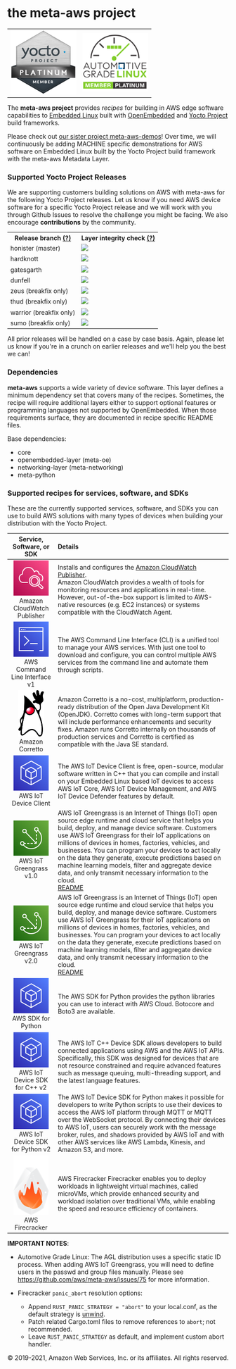 # the meta-aws project
<table border="0" rules="none">
<tr border="0">
<td width="150" height="150"><img alt="Yocto Project Platinum Member"
src="images/lf_yp_plat.png"></td>
<td width="150" height="150"><img alt="Automotive Grade Linux Platinum Member"
src="images/agl-member-plat.png"></td>
</tr>
</table>

The **meta-aws project** provides *recipes* for building in AWS edge software capabilities to [Embedded Linux](https://elinux.org) built with [OpenEmbedded](https://www.openembedded.org) and [Yocto Project](https://www.yoctoproject.org/) build frameworks.

Please check out [our sister project meta-aws-demos](https://github.com/aws-samples/meta-aws-demos)!  Over time, we will continuously be adding MACHINE specific demonstrations for AWS software on Embedded Linux built by the Yocto Project build framework with the meta-aws Metadata Layer.

### Supported Yocto Project Releases

We are supporting customers building solutions on AWS with meta-aws for the following Yocto Project releases.  Let us know if you need AWS device software for a specific Yocto Project release and we will work with you through Github Issues to resolve the challenge you might be facing.  We also encourage **contributions** by the community.

<table>
<tr><th>Release branch <a href="https://wiki.yoctoproject.org/wiki/Releases" target="none" title="What is this?">(?)</a></th><th>Layer integrity check <a href="https://www.yoctoproject.org/docs/2.5/dev-manual/dev-manual.html#making-sure-your-layer-is-compatible-with-yocto-project" target="none" title="What is this?">(?)</a></th></tr>
<tr><td>honister (master)</td><td><img src="https://codebuild.us-east-1.amazonaws.com/badges?uuid=eyJlbmNyeXB0ZWREYXRhIjoiejUzUWRtRTVtWnF2MUxkRjJmMDRZQW5yUlBXZVQxT3R6bUNyeVhQZE9tMUJEWVpzVnRBajM3WXY0L2pTSlpKMDArdWIxY2svcjlrMnoralB4aHB2WjMwPSIsIml2UGFyYW1ldGVyU3BlYyI6ImhkTFBreWVsTk9FK3p5WnUiLCJtYXRlcmlhbFNldFNlcmlhbCI6MX0%3D&branch=master"/></td></tr>
<tr><td>hardknott</td><td><img src="https://codebuild.us-east-1.amazonaws.com/badges?uuid=eyJlbmNyeXB0ZWREYXRhIjoidGZsVk5GWDNReVJZcVF2RXlGQktObGUrbWhsRnJLSmw4R1hncGFlMDExMTI4UnV5bGJ6YTdpNENXaDFrMUk4bnVRV1hWUng2Lyt6UldYaDlEOHRhMlFrPSIsIml2UGFyYW1ldGVyU3BlYyI6Inh1Y1NhLzRzNlJDK3l3SWoiLCJtYXRlcmlhbFNldFNlcmlhbCI6MX0%3D&branch=hardknott"/></td></tr>
<tr><td>gatesgarth</td><td><img src="https://codebuild.us-east-1.amazonaws.com/badges?uuid=eyJlbmNyeXB0ZWREYXRhIjoiS29vRHRFVlROeEZGamo4QVN5b2dyZGhieVVNWlVFSnlldFpjR3VIVmNZYzVMYldDZU9CbXQ3Z0JZUC9pRDgxWDdVVldmU1lZQ3hiUTZwRHhOMHFSREE4PSIsIml2UGFyYW1ldGVyU3BlYyI6IkFhaWhzSldnTTlranMxQ20iLCJtYXRlcmlhbFNldFNlcmlhbCI6MX0%3D&branch=gatesgarth"/></td></tr>
<tr><td>dunfell</td><td><img src="https://codebuild.us-east-1.amazonaws.com/badges?uuid=eyJlbmNyeXB0ZWREYXRhIjoiYXV1RzJYQ1prU0l1TThHYmZiMXVIS3UwYUhBZ3Urd0RJT241SDBnNEgrWFVnNExLaUI1a3IzcnY5UUNwamY4d045RVl1d3lMbUFTZndNa2J0Sks2YmRNPSIsIml2UGFyYW1ldGVyU3BlYyI6IlE3cEl5Q292enpTczVVSEQiLCJtYXRlcmlhbFNldFNlcmlhbCI6MX0%3D&branch=dunfell"/></td></tr>
<tr><td>zeus (breakfix only)</td><td><img src="https://codebuild.us-east-1.amazonaws.com/badges?uuid=eyJlbmNyeXB0ZWREYXRhIjoiYXZDSnIwdXVNSFRjMW13MmxVOVZYZVJhVktKTkVScG1UQURqTDdpMHlrYXFKS2x0VHdXV1ZzeUVxR0Q1cVU4RTBtUkkzWnVOMjRPdVZhKzRhSTBqQkI4PSIsIml2UGFyYW1ldGVyU3BlYyI6IlNwZXFGbXJ3U0ZwM1dLQVciLCJtYXRlcmlhbFNldFNlcmlhbCI6MX0%3D&branch=zeus"/></td></tr>
<tr><td>thud (breakfix only)</td><td><img src="https://codebuild.us-east-1.amazonaws.com/badges?uuid=eyJlbmNyeXB0ZWREYXRhIjoiK0IwWDFuaTZFZFd4NVY3N2UwdGdGcWtsMGtDc2dRVEgzMHdxV2V6TU5ZRmpOU01MaUtreVowSlJid204VHEwelIzdGoxQnJ4RnViNWI0bjQ3cEgxN1k4PSIsIml2UGFyYW1ldGVyU3BlYyI6IjA3ZndZRHFjeVlKMGUvQ2IiLCJtYXRlcmlhbFNldFNlcmlhbCI6MX0%3D&branch=thud"/></td></tr>
<tr><td>warrior (breakfix only)</td><td><img src="https://codebuild.us-east-1.amazonaws.com/badges?uuid=eyJlbmNyeXB0ZWREYXRhIjoiamU0QTRsUHJXRWFPcTZYMVVvNVozSkdIeitqWkNiUFZwcno3UkNOcDZyZWVTZjRoVmFsK3R3WWFSeDQ4RlRpbGJwNzR3SjlUeng2NWFodSs0dzBBZWhjPSIsIml2UGFyYW1ldGVyU3BlYyI6IloxMFNMVlg0T0NMdUgydEIiLCJtYXRlcmlhbFNldFNlcmlhbCI6MX0%3D&branch=warrior"/></td></tr>
<tr><td>sumo (breakfix only)</td><td><img src="https://codebuild.us-east-1.amazonaws.com/badges?uuid=eyJlbmNyeXB0ZWREYXRhIjoiQjAzZlBBN2VwalV1QU9WVUY0YlVNODBnZm5FejlQNXZKWU5OM3QzVVVnNXpvaEhib3I3SW9ESGxnU1hFdGpQb2hlOTBiN2s4YlZteERsRWhJeEVzbHVJPSIsIml2UGFyYW1ldGVyU3BlYyI6Ikp6R1pBVGZGeG1UNmh5TUYiLCJtYXRlcmlhbFNldFNlcmlhbCI6MX0%3D&branch=sumo"/></td></tr>
</table>

All prior releases will be handled on a case by case basis.  Again, please let us know if you're in a crunch on earlier releases and we'll help you the best we can!

### Dependencies

**meta-aws** supports a wide variety of device software.  This layer defines a minimum dependency set that covers many of the recipes.  Sometimes, the recipe will require additional layers either to support optional features or programming languages not supported by OpenEmbedded. When those requirements surface, they are documented in recipe specific README files.

Base dependencies:

* core
* openembedded-layer (meta-oe)
* networking-layer (meta-networking)
* meta-python

### Supported recipes for services, software, and SDKs

These are the currently supported services, software, and SDKs you can use to build AWS solutions with many types of devices when building your distribution with the Yocto Project.


|Service, Software, or SDK |Details |
|:------------------------:|:-------|
|<center>![Image of Amazon CloudWatch Icon](images/Arch_Amazon-CloudWatch_64.png)<br/>Amazon CloudWatch Publisher</center>|Installs and configures the [Amazon CloudWatch Publisher](https://github.com/awslabs/amazon-cloudwatch-publisher).<br/>Amazon CloudWatch provides a wealth of tools for monitoring resources and applications in real-time. However, out-of-the-box support is limited to AWS-native resources (e.g. EC2 instances) or systems compatible with the CloudWatch Agent.|
|![Image of AWS Command Line Icon](images/Arch_AWS-Command-Line-Interface_64.png)<br/>AWS Command Line Interface v1|The AWS Command Line Interface (CLI) is a unified tool to manage your AWS services. With just one tool to download and configure, you can control multiple AWS services from the command line and automate them through scripts.|
|<center>![Image of Javaman](images/corretto.png)<br/>Amazon Corretto</center>|Amazon Corretto is a no-cost, multiplatform, production-ready distribution of the Open Java Development Kit (OpenJDK). Corretto comes with long-term support that will include performance enhancements and security fixes. Amazon runs Corretto internally on thousands of production services and Corretto is certified as compatible with the Java SE standard.|
|<center>![Image of AWS IoT Device Client Icon](images/Arch_AWS-Tools-and-SDKs_64.png)</br>AWS IoT Device Client</center>|The AWS IoT Device Client is free, open-source, modular software written in C++ that you can compile and install on your Embedded Linux based IoT devices to access AWS IoT Core, AWS IoT Device Management, and AWS IoT Device Defender features by default.|
|<center>![Image of AWS IoT Greengrass Icon](images/Arch_AWS-IoT-Greengrass_64.png)<br/>AWS IoT Greengrass<br/>v1.0</center>|AWS IoT Greengrass is an Internet of Things (IoT) open source edge runtime and cloud service that helps you build, deploy, and manage device software. Customers use AWS IoT Greengrass for their IoT applications on millions of devices in homes, factories, vehicles, and businesses. You can program your devices to act locally on the data they generate, execute predictions based on machine learning models, filter and aggregate device data, and only transmit necessary information to the cloud.<br/><a href="recipes-iot/aws-iot-greengrass/README.md#aws-iot-greengrass-v1">README</a>|
|<center>![Image of AWS IoT Greengrass Icon](images/Arch_AWS-IoT-Greengrass_64.png)<br/>AWS IoT Greengrass<br/>v2.0</center>|AWS IoT Greengrass is an Internet of Things (IoT) open source edge runtime and cloud service that helps you build, deploy, and manage device software. Customers use AWS IoT Greengrass for their IoT applications on millions of devices in homes, factories, vehicles, and businesses. You can program your devices to act locally on the data they generate, execute predictions based on machine learning models, filter and aggregate device data, and only transmit necessary information to the cloud.<br/><a href="recipes-iot/aws-iot-greengrass/README.md#aws-iot-greengrass-v2">README</a>|
|<center>![Image of SDK Icon](images/Arch_AWS-Tools-and-SDKs_64.png)</br>AWS SDK for Python</center>|The AWS SDK for Python provides the python libraries you can use to interact with AWS Cloud. Botocore and Boto3 are available.|
|<center>![Image of AWS IoT Device SDK Icon](images/Arch_AWS-Tools-and-SDKs_64.png)</br>AWS IoT Device SDK for C++ v2|The AWS IoT C++ Device SDK allows developers to build connected applications using AWS and the AWS IoT APIs. Specifically, this SDK was designed for devices that are not resource constrained and require advanced features such as message queuing, multi-threading support, and the latest language features.|
|<center>![Image of AWS IoT Device SDK Icon](images/Arch_AWS-Tools-and-SDKs_64.png)</br>AWS IoT Device SDK for Python v2|The AWS IoT Device SDK for Python makes it possible for developers to write Python scripts to use their devices to access the AWS IoT platform through MQTT or MQTT over the WebSocket protocol. By connecting their devices to AWS IoT, users can securely work with the message broker, rules, and shadows provided by AWS IoT and with other AWS services like AWS Lambda, Kinesis, and Amazon S3, and more.|
|<center>![Image of AWS Firecracker Icon](images/Arch_AWS-Firecracker.png)</br>AWS Firecracker|AWS Firecracker Firecracker enables you to deploy workloads in lightweight virtual machines, called microVMs, which provide enhanced security and workload isolation over traditional VMs, while enabling the speed and resource efficiency of containers.|

**IMPORTANT NOTES**: 

* Automotive Grade Linux: The AGL distribution uses a specific static ID process. When adding AWS IoT Greengrass, you will need to define users in the passwd and group files manually. Please see https://github.com/aws/meta-aws/issues/75 for more information.

* Firecracker `panic_abort` resolution options:
    * Append `RUST_PANIC_STRATEGY = "abort"` to your local.conf, as the default strategy is [unwind](https://github.com/meta-rust/meta-rust/blob/920db7b045c1f721efcc2e1d891516b515b7e7a8/classes/rust-common.bbclass#L12).
    * Patch related Cargo.toml files to remove references to `abort`; not recommended.
    * Leave `RUST_PANIC_STRATEGY` as default, and implement custom abort handler.

© 2019-2021, Amazon Web Services, Inc. or its affiliates. All rights reserved.

